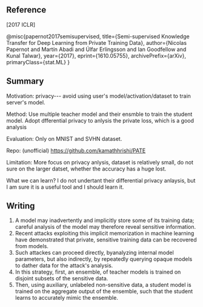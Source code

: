 ## Reference

[2017 ICLR]

@misc{papernot2017semisupervised,
      title={Semi-supervised Knowledge Transfer for Deep Learning from Private Training Data}, 
      author={Nicolas Papernot and Martín Abadi and Úlfar Erlingsson and Ian Goodfellow and Kunal Talwar},
      year={2017},
      eprint={1610.05755},
      archivePrefix={arXiv},
      primaryClass={stat.ML}
}



## Summary

Motivation: privacy--- avoid using user's model/activation/dataset to train server's model.

Method: Use multiple teacher model and their ensmble to train the student model. Adopt dfferential privacy to anlysis the private loss, which is a good analysis

Evaluation: Only on MNIST and SVHN dataset. 

Repo: (unofficial) https://github.com/kamathhrishi/PATE



Limitation: More focus on privacy anlysis, dataset is relatively small, do not sure on the larger datset, whether the accuracy has a huge lost.

What we can learn? I do not undertant their differential privacy anlaysis, but I am sure it is a useful tool and  I should learn it.



## Writing

1. A model may inadvertently and implicitly store some of  its training data; careful analysis of the model may therefore reveal sensitive information.
2. Recent attacks exploiting this implicit memorization in machine learning have demonstrated that private, sensitive training data can be recovered from models.
3.  Such attackes can proceed directly, byanalyzing internal model parameters, but also indirectly, by repeatedly querying opaque models to dather data for the attack's analysis. 
4. In this strategy, first, an ensemble, of teacher models is trained on disjoint subsets of the sensitive data.
5. Then, using auxiliary, unlabeled non-sensitive data, a student model is trained on the aggregate output of the ensemble, such that the student learns to accurately mimic the ensemble.